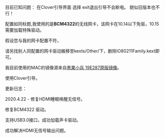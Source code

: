 目前已知问题： 在Clover引导界面 选择 exit退出引导不会断电。 貌似旧版本也不行！ 

配置如同标题,我使用的是**BCM4322**的无线网卡，该网卡在10.14以下免驱，10.15需要加载特殊驱动。

假设您与我的网卡配置不符，

请另找别人同配置的网卡驱动搬移至kexts/Other/下，删除IO80211Family.kext即可。

我目前使用的MAC的镜像源来自[黑果小兵 19E287原版镜像](https://blog.daliansky.net/macOS-Catalina-10.15.4-19E266-Release-version-with-Clover-5107-original-image-Double-EFI-Version-UEFI-and-MBR.html)。

使用Clover引导。

更新日志：

2020.4.22 - 修复HDMI睡眠唤醒无信号。

修复BCM4322 驱动。

支持USB3.0接口，成功加载声卡驱动。

成功解决HDMI无信号输出问题。
